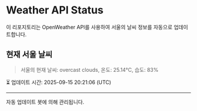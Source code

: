 
# Weather API Status

이 리포지토리는 OpenWeather API를 사용하여 서울의 날씨 정보를 자동으로 업데이트합니다.

## 현재 서울 날씨
> 서울의 현재 날씨: overcast clouds, 온도: 25.14°C, 습도: 83%

⏳ 업데이트 시간: 2025-09-15 20:21:06 (UTC)

---
자동 업데이트 봇에 의해 관리됩니다.
